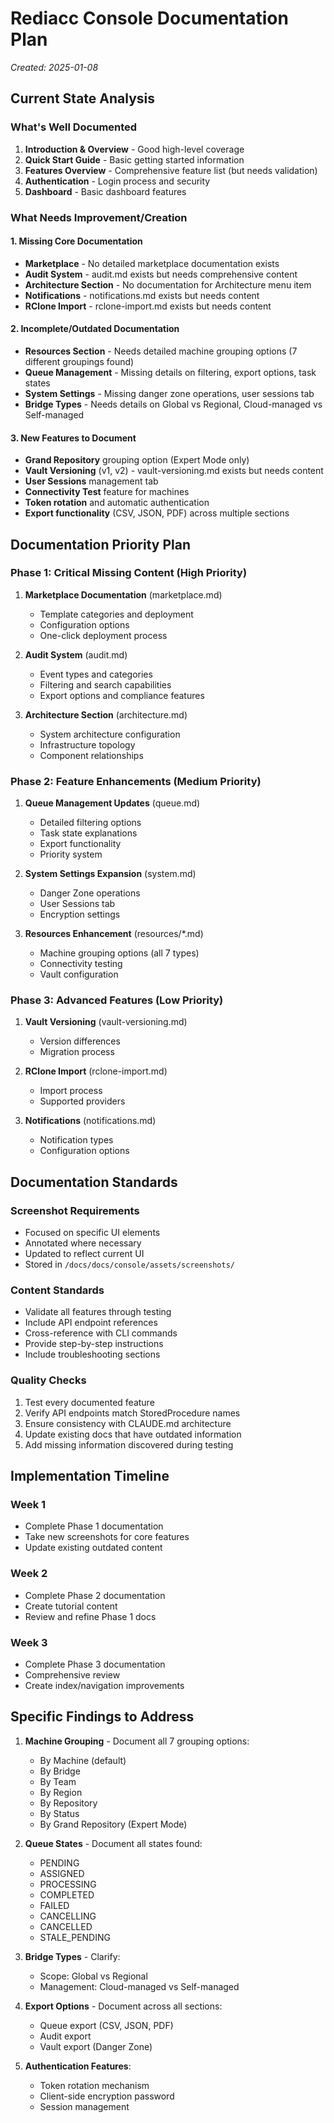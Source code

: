 # Rediacc Console Documentation Plan
*Created: 2025-01-08*

## Current State Analysis

### What's Well Documented
1. **Introduction & Overview** - Good high-level coverage
2. **Quick Start Guide** - Basic getting started information
3. **Features Overview** - Comprehensive feature list (but needs validation)
4. **Authentication** - Login process and security
5. **Dashboard** - Basic dashboard features

### What Needs Improvement/Creation

#### 1. Missing Core Documentation
- **Marketplace** - No detailed marketplace documentation exists
- **Audit System** - audit.md exists but needs comprehensive content
- **Architecture Section** - No documentation for Architecture menu item
- **Notifications** - notifications.md exists but needs content
- **RClone Import** - rclone-import.md exists but needs content

#### 2. Incomplete/Outdated Documentation
- **Resources Section** - Needs detailed machine grouping options (7 different groupings found)
- **Queue Management** - Missing details on filtering, export options, task states
- **System Settings** - Missing danger zone operations, user sessions tab
- **Bridge Types** - Needs details on Global vs Regional, Cloud-managed vs Self-managed

#### 3. New Features to Document
- **Grand Repository** grouping option (Expert Mode only)
- **Vault Versioning** (v1, v2) - vault-versioning.md exists but needs content
- **User Sessions** management tab
- **Connectivity Test** feature for machines
- **Token rotation** and automatic authentication
- **Export functionality** (CSV, JSON, PDF) across multiple sections

## Documentation Priority Plan

### Phase 1: Critical Missing Content (High Priority)
1. **Marketplace Documentation** (marketplace.md)
   - Template categories and deployment
   - Configuration options
   - One-click deployment process
   
2. **Audit System** (audit.md)
   - Event types and categories
   - Filtering and search capabilities
   - Export options and compliance features
   
3. **Architecture Section** (architecture.md)
   - System architecture configuration
   - Infrastructure topology
   - Component relationships

### Phase 2: Feature Enhancements (Medium Priority)
1. **Queue Management Updates** (queue.md)
   - Detailed filtering options
   - Task state explanations
   - Export functionality
   - Priority system
   
2. **System Settings Expansion** (system.md)
   - Danger Zone operations
   - User Sessions tab
   - Encryption settings
   
3. **Resources Enhancement** (resources/*.md)
   - Machine grouping options (all 7 types)
   - Connectivity testing
   - Vault configuration

### Phase 3: Advanced Features (Low Priority)
1. **Vault Versioning** (vault-versioning.md)
   - Version differences
   - Migration process
   
2. **RClone Import** (rclone-import.md)
   - Import process
   - Supported providers
   
3. **Notifications** (notifications.md)
   - Notification types
   - Configuration options

## Documentation Standards

### Screenshot Requirements
- Focused on specific UI elements
- Annotated where necessary
- Updated to reflect current UI
- Stored in `/docs/docs/console/assets/screenshots/`

### Content Standards
- Validate all features through testing
- Include API endpoint references
- Cross-reference with CLI commands
- Provide step-by-step instructions
- Include troubleshooting sections

### Quality Checks
1. Test every documented feature
2. Verify API endpoints match StoredProcedure names
3. Ensure consistency with CLAUDE.md architecture
4. Update existing docs that have outdated information
5. Add missing information discovered during testing

## Implementation Timeline

### Week 1
- Complete Phase 1 documentation
- Take new screenshots for core features
- Update existing outdated content

### Week 2
- Complete Phase 2 documentation
- Create tutorial content
- Review and refine Phase 1 docs

### Week 3
- Complete Phase 3 documentation
- Comprehensive review
- Create index/navigation improvements

## Specific Findings to Address

1. **Machine Grouping** - Document all 7 grouping options:
   - By Machine (default)
   - By Bridge
   - By Team  
   - By Region
   - By Repository
   - By Status
   - By Grand Repository (Expert Mode)

2. **Queue States** - Document all states found:
   - PENDING
   - ASSIGNED
   - PROCESSING
   - COMPLETED
   - FAILED
   - CANCELLING
   - CANCELLED
   - STALE_PENDING

3. **Bridge Types** - Clarify:
   - Scope: Global vs Regional
   - Management: Cloud-managed vs Self-managed

4. **Export Options** - Document across all sections:
   - Queue export (CSV, JSON, PDF)
   - Audit export
   - Vault export (Danger Zone)

5. **Authentication Features**:
   - Token rotation mechanism
   - Client-side encryption password
   - Session management
